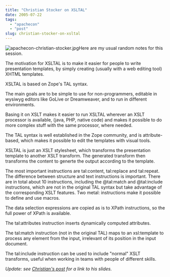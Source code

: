```yaml
---
title: "Christian Stocker on XSLTAL"
date: 2005-07-22
tags: 
  - "apachecon"
  - "post"
slug: christian-stocker-on-xsltal
---
```


![apachecon-christian-stocker.jpg](http://codeconsult.ch/bertrand/archives/images/apachecon-christian-stocker.jpg)Here are my usual random notes for this session.

The motivation for XSLTAL is to make it easier for people to write presentation templates, by simply creating (usually with a web editing tool) XHTML templates.

XSLTAL is based on Zope's TAL syntax.

The main goals are to be simple to use for non-programmers, editable in wysiwyg editors like GoLive or Dreamweaver, and to run in different environments.

Basing it on XSLT makes it easier to run XSLTAL wherever an XSLT processor is available, (java, PHP, native code) and makes it possible to do more complex stuff with the same processor, where needed.

The TAL syntax is well established in the Zope community, and is attribute-based, which makes it possible to edit the templates with visual tools.

XSLTAL is just an XSLT stylesheet, which transforms the presentation template to another XSLT transform. The generated transform then transforms the content to generte the output according to the template.

The most important instructions are tal:content, tal:replace and tal:repeat. The difference between structure and text instructions is important. There are in total about 10 instructions, including the @tal:match and @tal:include instructions, which are not in the original TAL syntax but take advantage of the corresponding XSLT features. Two metal: instructions make it possible to define and use macros.

The data selection expressions are copied as is to XPath instructions, so the full power of XPath is available.

The tal:attributes instruction inserts dynamically computed attributes.

The tal:match instruction (not in the original TAL) maps to an xsl:template to process any element from the input, irrelevant of its position in the input document.

The tal:include instruction can be used to include "normal" XSLT transforms, useful when working in teams with people of different skills.

_Update: see [Christian's post](http://blog.bitflux.ch/archive/2005/07/22/xsltal-instant-xslt-for-everyone-slides-online.html) for a link to his slides._
